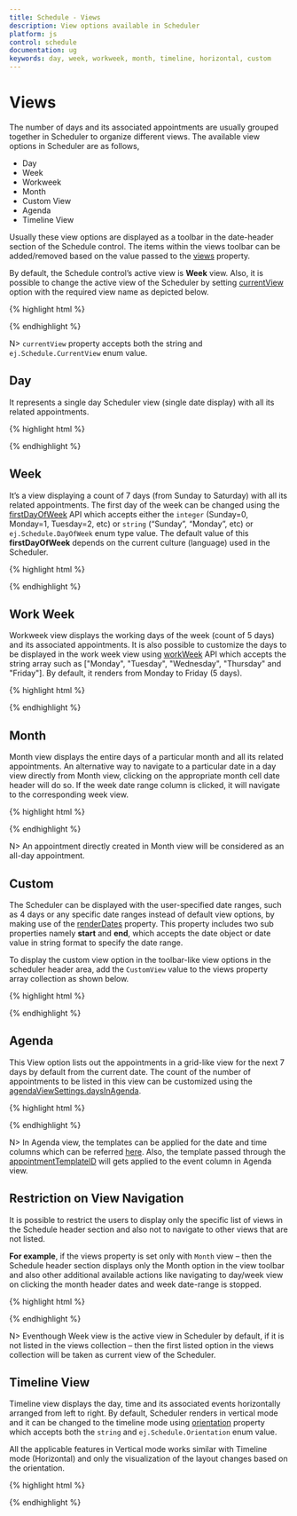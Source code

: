 ```yaml
---
title: Schedule - Views
description: View options available in Scheduler
platform: js
control: schedule
documentation: ug
keywords: day, week, workweek, month, timeline, horizontal, custom  
---
```

# Views

The number of days and its associated appointments are usually grouped together in Scheduler to organize different views. The available view options in Scheduler are as follows,

* Day
* Week
* Workweek
* Month
* Custom View
* Agenda
* Timeline View

Usually these view options are displayed as a toolbar in the date-header section of the Schedule control. The items within the views toolbar can be added/removed based on the value passed to the [views](/js/api/ejschedule#members:views) property. 

By default, the Schedule control’s active view is **Week** view. Also, it is possible to change the active view of the Scheduler by setting [currentView](/js/api/ejschedule#members:currentview) option with the required view name as depicted below.

{% highlight html %}

<!-- HTML element will initialize as a ejSchedule -->
<div id="schedule"></div>

<script>
	$(function () {
		$("#schedule").ejSchedule({
			//Required views display the control
			views: ["Day","WorkWeek"],
			// Set the Active view
			currentView: ej.Schedule.CurrentView.Workweek
		});
	})
</script>

{% endhighlight %}

N> `currentView` property accepts both the string and `ej.Schedule.CurrentView` enum value.

## Day 

It represents a single day Scheduler view (single date display) with all its related appointments.

{% highlight html %}

<!-- HTML element will initialize as a ejSchedule -->
<div id="schedule"></div>

<script>
	$(function () {
		$("#schedule").ejSchedule({
			// Set the Active view
			currentView: ej.Schedule.CurrentView.Day,
			currentDate: new Date(2015, 11, 7),
			appointmentSettings: {
				//Array of JSON data configure in dataSource
				dataSource: [
				{
					Id: 1,
					Subject: "Music Class",
					StartTime: new Date("2015/11/7 06:00 AM"),
					EndTime: new Date("2015/11/7 07:00 AM")
				},
				{
					Id: 2,
					Subject: "School",
					StartTime: new Date("2015/11/7 9:00 AM"),
					EndTime: new Date("2015/11/7 02:30 PM")
				}]
			}
		});
	})
</script>

{% endhighlight %}

## Week

It’s a view displaying a count of 7 days (from Sunday to Saturday) with all its related appointments. The first day of the week can be changed using the [firstDayOfWeek](/js/api/ejschedule#members:firstdayofweek) API which accepts either the `integer` (Sunday=0, Monday=1, Tuesday=2, etc) or `string` (“Sunday”, “Monday”, etc) or `ej.Schedule.DayOfWeek` enum type value. The default value of this **firstDayOfWeek** depends on the current culture (language) used in the Scheduler.

{% highlight html %}

<!-- HTML element will initialize as a ejSchedule -->
<div id="schedule"></div>

<script>
	$(function () {
		$("#schedule").ejSchedule({
			// Set the Active view
			currentView: ej.Schedule.CurrentView.Week,
			// Configure the week start day(First day of week)
			firstDayOfWeek:ej.Schedule.FirstDayOfWeek.Monday,
			currentDate: new Date(2015, 11, 7),
			appointmentSettings: {
				//Array of JSON data configure in dataSource
				dataSource: [
				{
					Id: 1,
					Subject: "Music Class",
					StartTime: new Date("2015/11/7 06:00 AM"),
					EndTime: new Date("2015/11/7 07:00 AM")
				},
				{
					Id: 2,
					Subject: "School",
					StartTime: new Date("2015/11/7 9:00 AM"),
					EndTime: new Date("2015/11/7 02:30 PM")
				}]
			}
		});
	})
</script>

{% endhighlight %}

## Work Week 

Workweek view displays the working days of the week (count of 5 days) and its associated appointments. It is also possible to customize the days to be displayed in the work week view using [workWeek](/js/api/ejschedule#members:workweek) API which accepts the string array such as ["Monday", "Tuesday", "Wednesday", "Thursday" and "Friday"]. By default, it renders from Monday to Friday (5 days).

{% highlight html %}

<!-- HTML element will initialize as a ejSchedule -->
<div id="schedule"></div>

<script>
	$(function () {
		$("#schedule").ejSchedule({
			// Set the Active view
			currentView: ej.Schedule.CurrentView.Workweek,
			// configure the work week days
			workWeek: ["Monday", "Tuesday", "Thursday", "Friday", "Saturday"],
			currentDate: new Date(2015, 11, 7),
			appointmentSettings: {
				//Array of JSON data configure in dataSource
				dataSource: [
				{
					Id: 1,
					Subject: "Music Class",
					StartTime: new Date("2015/11/7 06:00 AM"),
					EndTime: new Date("2015/11/7 07:00 AM")
				},
				{
					Id: 2,
					Subject: "School",
					StartTime: new Date("2015/11/7 9:00 AM"),
					EndTime: new Date("2015/11/7 02:30 PM")
				}]
			}
		});
	})
</script>

{% endhighlight %}

## Month

Month view displays the entire days of a particular month and all its related appointments. An alternative way to navigate to a particular date in a day view directly from Month view, clicking on the appropriate month cell date header will do so. If the week date range column is clicked, it will navigate to the corresponding week view.

{% highlight html %}

<!-- HTML element will initialize as a ejSchedule -->
<div id="schedule"></div>

<script>
	$(function () {
		$("#schedule").ejSchedule({
			// Set the Active view as Month
			currentView: ej.Schedule.CurrentView.Month,
			currentDate: new Date(2015, 11, 7),
			appointmentSettings: {
				//Array of JSON data configure in dataSource
				dataSource: [
				{
					Id: 1,
					Subject: "Music Class",
					StartTime: new Date("2015/11/7 06:00 AM"),
					EndTime: new Date("2015/11/7 07:00 AM")
				},
				{
					Id: 2,
					Subject: "School",
					StartTime: new Date("2015/11/7 9:00 AM"),
					EndTime: new Date("2015/11/7 02:30 PM")
				}]
			}
		});
	})
</script>

{% endhighlight %}

N> An appointment directly created in Month view will be considered as an all-day appointment.

## Custom

The Scheduler can be displayed with the user-specified date ranges, such as 4 days or any specific date ranges instead of default view options, by making use of the [renderDates](/js/api/ejschedule#members:renderdates) property. This property includes two sub properties namely **start** and **end**, which accepts the date object or date value in string format to specify the date range. 

To display the custom view option in the toolbar-like view options in the scheduler header area, add the `CustomView` value to the views property array collection as shown below. 

{% highlight html %}

<!-- HTML element will initialize as a ejSchedule -->
<div id="schedule"></div>

<script>
	$(function () {
		$("#schedule").ejSchedule({
			// We can add the "CustomView" in views collection
			views: ["Day", "Week", "WorkWeek", "Month", "CustomView"],
			currentDate: new Date(2015, 11, 6),
			// Configure the custom date
			renderDates: {
				// Render start date 
				start: new Date(2015, 11, 6),
				// Render end date 
				end: new Date(2015, 11, 9)
			},
			// Set the Active view
			currentView: ej.Schedule.CurrentView.CustomView,
			appointmentSettings: {
				//Array of JSON data configure in dataSource
				dataSource: [
				{
					Id: 1,
					Subject: "Music Class",
					StartTime: new Date("2015/11/7 06:00 AM"),
					EndTime: new Date("2015/11/7 07:00 AM")
				},
				{
					Id: 2,
					Subject: "School",
					StartTime: new Date("2015/11/7 9:00 AM"),
					EndTime: new Date("2015/11/7 02:30 PM")
				}]
			}
		});
	})
</script>

{% endhighlight %}

## Agenda

This View option lists out the appointments in a grid-like view for the next 7 days by default from the current date. The count of the number of appointments to be listed in this view can be customized using the [agendaViewSettings.daysInAgenda](/js/api/ejschedule#members:agendaviewsettings-daysinagenda).

{% highlight html %}

<!-- HTML element will initialize as a ejSchedule -->
<div id="schedule"></div>

<script>
	$(function () {
		$("#schedule").ejSchedule({
			// Set the Active view
			currentView: ej.Schedule.CurrentView.Agenda,
			currentDate: new Date(2015, 11, 7),
			//configure the agenda view 
			agendaViewSettings: {
				//Next 5 days Appointments lists out from current date
				daysInAgenda: 5
			},
			appointmentSettings: {
				//Array of JSON data configure in dataSource
				dataSource: [
				{
					Id: 1,
					Subject: "Music Class",
					StartTime: new Date("2015/11/7 06:00 AM"),
					EndTime: new Date("2015/11/7 07:00 AM")
				},
				{
					Id: 2,
					Subject: "School",
					StartTime: new Date("2015/11/7 9:00 AM"),
					EndTime: new Date("2015/11/7 02:30 PM")
				}]
			}
		});
	})
</script>

{% endhighlight %}

N> In Agenda view, the templates can be applied for the date and time columns which can be referred [here](/js/api/ejschedule#members:agendaviewsettings). Also, the template passed through the [appointmentTemplateID](/js/api/ejschedule#members:appointmenttemplateid) will gets applied to the event column in Agenda view.

## Restriction on View Navigation

It is possible to restrict the users to display only the specific list of views in the Schedule header section and also not to navigate to other views that are not listed. 

**For example**, if the views property is set only with `Month` view – then the Schedule header section displays only the Month option in the view toolbar and also other additional available actions like navigating to day/week view on clicking the month header dates and week date-range is stopped.

{% highlight html %}

<!-- HTML element will initialize as a ejSchedule -->
<div id="schedule"></div>

<script>
	$(function () {
		$("#schedule").ejSchedule({
			// Add only the "Month" in views collection
			views: ["Month"],
			currentDate: new Date(2015, 11, 7),
			appointmentSettings: {
				//Array of JSON data configure in dataSource
				dataSource: [
				{
					Id: 1,
					Subject: "Music Class",
					StartTime: new Date("2015/11/7 06:00 AM"),
					EndTime: new Date("2015/11/7 07:00 AM")
				},
				{
					Id: 2,
					Subject: "School",
					StartTime: new Date("2015/11/7 9:00 AM"),
					EndTime: new Date("2015/11/7 02:30 PM")
				}]
			}
		});
	})
</script>

{% endhighlight %}

N> Eventhough Week view is the active view in Scheduler by default, if it is not listed in the views collection – then the first listed option in the views collection will be taken as current view of the Scheduler.

## Timeline View

Timeline view displays the day, time and its associated events horizontally arranged from left to right. By default, Scheduler renders in vertical mode and it can be changed to the timeline mode using [orientation](/js/api/ejschedule#members:orientation) property which accepts both the `string` and `ej.Schedule.Orientation` enum value.

All the applicable features in Vertical mode works similar with Timeline mode (Horizontal) and only the visualization of the layout changes based on the orientation.

{% highlight html %}

<!-- HTML element will initialize as a ejSchedule -->
<div id="schedule"></div>

<script>
	$(function () {
		$("#schedule").ejSchedule({
			currentDate: new Date(2015, 11, 7),
			//set the timeline (horizontal) view
			orientation:ej.Schedule.Orientation.Horizontal,
			appointmentSettings: {
				//Array of JSON data configure in dataSource
				dataSource: [
				{
					Id: 1,
					Subject: "Music Class",
					StartTime: new Date("2015/11/7 09:00 AM"),
					EndTime: new Date("2015/11/7 10:00 AM")
				},
				{
					Id: 2,
					Subject: "School",
					StartTime: new Date("2015/11/7 02:00 PM"),
					EndTime: new Date("2015/11/7 06:30 PM")
				}]
			}
		});
	})
</script>

{% endhighlight %}
